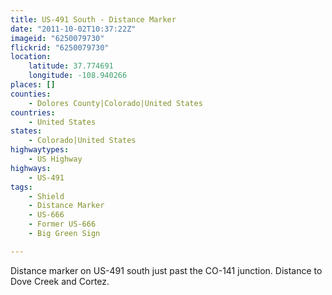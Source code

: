 ```yaml
---
title: US-491 South - Distance Marker
date: "2011-10-02T10:37:22Z"
imageid: "6250079730"
flickrid: "6250079730"
location:
    latitude: 37.774691
    longitude: -108.940266
places: []
counties:
    - Dolores County|Colorado|United States
countries:
    - United States
states:
    - Colorado|United States
highwaytypes:
    - US Highway
highways:
    - US-491
tags:
    - Shield
    - Distance Marker
    - US-666
    - Former US-666
    - Big Green Sign

---
```

Distance marker on US-491 south just past the CO-141 junction.  Distance to Dove Creek and Cortez.